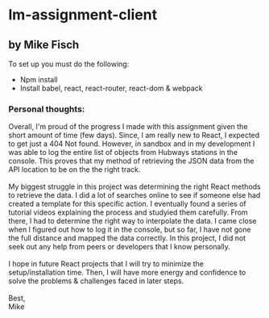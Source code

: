 # lm-assignment-client
## by Mike Fisch
<p> To set up you must do the following:
<ul>
<li>Npm install</li>
<li>Install babel, react, react-router, react-dom & webpack</li>
</ul>

### Personal thoughts:
<p>Overall, I'm proud of the progress I made with this assignment given the short amount of time (few days). Since, I am really new to React, I expected to get just a 404 Not found. However, in sandbox and in my development I was able to log the entire list of objects from Hubways stations in the console. This proves that my method of retrieving the JSON data from the API location to be on the the right track.
<br />
<br />
My biggest struggle in this project was determining the right React methods to retrieve the data. I did a lot of searches online to see if someone else had created a template for this specific action. I eventually found a series of tutorial videos explaining the process and studyied them carefully. From there, I had to determine the right way to interpolate the data. I came close when I figured out how to log it in the console, but so far, I have not gone the full distance and mapped the data correctly. In this project, I did not seek out any help from peers or developers that I know personally.
<br />
<br />
I hope in future React projects that I will try to minimize the setup/installation time. Then, I will have more energy and confidence to solve the problems & challenges faced in later steps.
<br />
<br />
Best,
<br />
Mike
</p>

